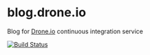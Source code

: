 blog.drone.io
=============

Blog for [Drone.io](https://drone.io) continuous integration service

[![Build Status](https://drone.io/drone/blog.drone.io/status.png)](https://drone.io/drone/blog.drone.io/latest)

